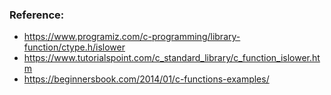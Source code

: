 ### Reference:

- https://www.programiz.com/c-programming/library-function/ctype.h/islower
- https://www.tutorialspoint.com/c_standard_library/c_function_islower.htm
- https://beginnersbook.com/2014/01/c-functions-examples/